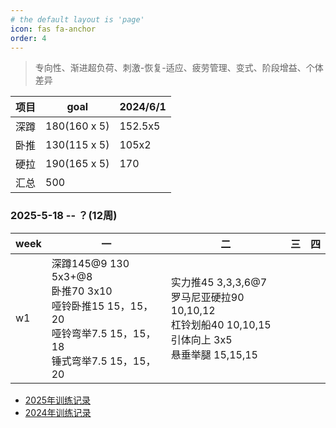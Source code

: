 ```yaml
---
# the default layout is 'page'
icon: fas fa-anchor
order: 4
---
```


> 专向性、渐进超负荷、刺激-恢复-适应、疲劳管理、变式、阶段增益、个体差异


|项目   |goal            |2024/6/1|   
|--     |--              |--      |
|深蹲   |180(160 x 5)    |152.5x5 |
|卧推   |130(115 x 5)    |105x2   |
|硬拉   |190(165 x 5)    |170     |
|汇总   |500             |        |




### 2025-5-18 -- ？(12周)

| week |  一 |  二 |  三 | 四|
| --| -- | -- | -- | --|
|w1|深蹲145@9 130 5x3+@8<br />卧推70 3x10<br />哑铃卧推15 15，15，20<br />哑铃弯举7.5 15，15，18<br />锤式弯举7.5 15，15，20 |实力推45 3,3,3,6@7<br />罗马尼亚硬拉90 10,10,12<br />杠铃划船40 10,10,15<br />引体向上 3x5<br />悬垂举腿 15,15,15|||


 
- [2025年训练记录](/posts/train-record-2025)
- [2024年训练记录](/posts/train-record-2024)
